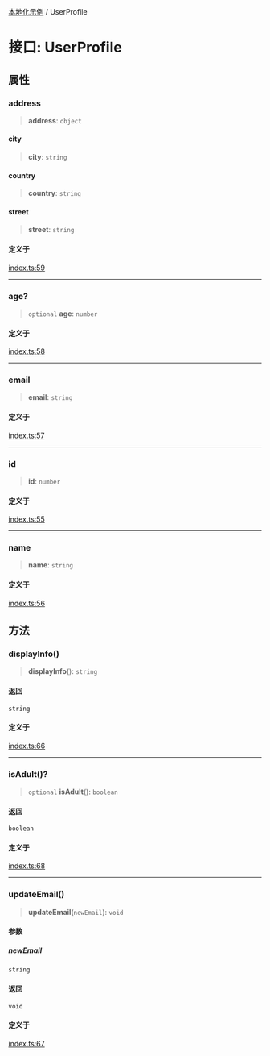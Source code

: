 [本地化示例](../README.md) / UserProfile

# 接口: UserProfile

## 属性

### address

> **address**: `object`

#### city

> **city**: `string`

#### country

> **country**: `string`

#### street

> **street**: `string`

#### 定义于

[index.ts:59](https://github.com/typedoc2md/typedoc-plugin-markdown-examples/blob/main/examples/localization/src/index.ts#L59)

***

### age?

> `optional` **age**: `number`

#### 定义于

[index.ts:58](https://github.com/typedoc2md/typedoc-plugin-markdown-examples/blob/main/examples/localization/src/index.ts#L58)

***

### email

> **email**: `string`

#### 定义于

[index.ts:57](https://github.com/typedoc2md/typedoc-plugin-markdown-examples/blob/main/examples/localization/src/index.ts#L57)

***

### id

> **id**: `number`

#### 定义于

[index.ts:55](https://github.com/typedoc2md/typedoc-plugin-markdown-examples/blob/main/examples/localization/src/index.ts#L55)

***

### name

> **name**: `string`

#### 定义于

[index.ts:56](https://github.com/typedoc2md/typedoc-plugin-markdown-examples/blob/main/examples/localization/src/index.ts#L56)

## 方法

### displayInfo()

> **displayInfo**(): `string`

#### 返回

`string`

#### 定义于

[index.ts:66](https://github.com/typedoc2md/typedoc-plugin-markdown-examples/blob/main/examples/localization/src/index.ts#L66)

***

### isAdult()?

> `optional` **isAdult**(): `boolean`

#### 返回

`boolean`

#### 定义于

[index.ts:68](https://github.com/typedoc2md/typedoc-plugin-markdown-examples/blob/main/examples/localization/src/index.ts#L68)

***

### updateEmail()

> **updateEmail**(`newEmail`): `void`

#### 参数

##### newEmail

`string`

#### 返回

`void`

#### 定义于

[index.ts:67](https://github.com/typedoc2md/typedoc-plugin-markdown-examples/blob/main/examples/localization/src/index.ts#L67)
